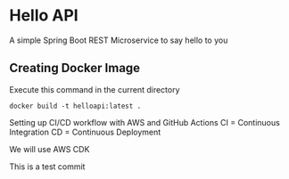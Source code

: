 # Hello API
A simple Spring Boot REST Microservice to say hello to you

## Creating Docker Image

Execute this command in the current directory
```shell
docker build -t helloapi:latest .
```



Setting up CI/CD workflow with AWS and GitHub Actions
CI = Continuous Integration
CD = Continuous Deployment

We will use AWS CDK

This is a test commit